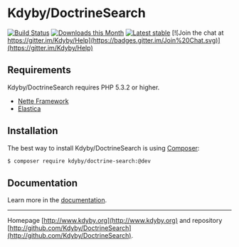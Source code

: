 Kdyby/DoctrineSearch
======

[![Build Status](https://travis-ci.org/Kdyby/DoctrineSearch.svg?branch=master)](https://travis-ci.org/Kdyby/DoctrineSearch)
[![Downloads this Month](https://img.shields.io/packagist/dm/kdyby/doctrine-search.svg)](https://packagist.org/packages/kdyby/doctrine-search)
[![Latest stable](https://img.shields.io/packagist/v/kdyby/doctrine-search.svg)](https://packagist.org/packages/kdyby/doctrine-search)
[![Join the chat at https://gitter.im/Kdyby/Help](https://badges.gitter.im/Join%20Chat.svg)](https://gitter.im/Kdyby/Help)


Requirements
------------

Kdyby/DoctrineSearch requires PHP 5.3.2 or higher.

- [Nette Framework](https://github.com/nette/nette)
- [Elastica](https://github.com/ruflin/Elastica)



Installation
------------

The best way to install Kdyby/DoctrineSearch is using  [Composer](http://getcomposer.org/):

```sh
$ composer require kdyby/doctrine-search:@dev
```


Documentation
------------

Learn more in the [documentation](https://github.com/Kdyby/DoctrineSearch/blob/master/docs/en/index.md).


-----

Homepage [http://www.kdyby.org](http://www.kdyby.org) and repository [http://github.com/Kdyby/DoctrineSearch](http://github.com/Kdyby/DoctrineSearch).
